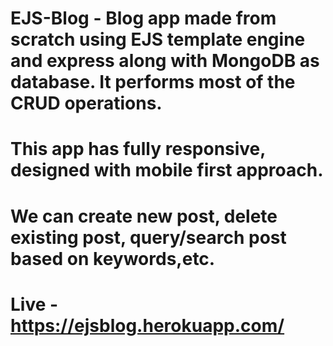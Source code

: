 # EJS-Blog - Blog app made from scratch using EJS template engine and express along with MongoDB as database. It performs most of the CRUD operations.

# This app has fully responsive, designed with mobile first approach.

# We can create new post, delete existing post, query/search post based on keywords,etc.

# Live - https://ejsblog.herokuapp.com/

